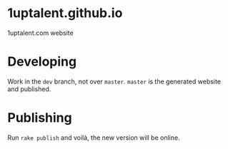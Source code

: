 1uptalent.github.io
===================

1uptalent.com website


Developing
==========

Work in the `dev` branch, not over `master`. `master` is the generated website and published.


Publishing
==========

Run `rake publish` and voilà, the new version will be online.
